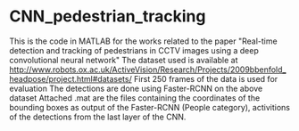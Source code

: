 # CNN_pedestrian_tracking
This is the code in MATLAB for the works related to the paper "Real-time detection and tracking of pedestrians in CCTV images using a deep convolutional neural network"
The dataset used is available at http://www.robots.ox.ac.uk/ActiveVision/Research/Projects/2009bbenfold_headpose/project.html#datasets/
First 250 frames of the data is used for evaluation
The detections are done using Faster-RCNN on the above dataset
Attached .mat are the files containing the coordinates of the bounding boxes as output of the Faster-RCNN (People category), activitions of the detections from the last layer of the CNN.
